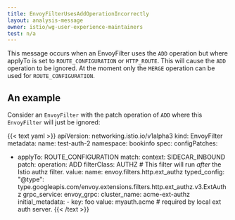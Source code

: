 ```yaml
---
title: EnvoyFilterUsesAddOperationIncorrectly
layout: analysis-message
owner: istio/wg-user-experience-maintainers
test: n/a
---
```


This message occurs when an EnvoyFilter uses the `ADD` operation but where applyTo is set to `ROUTE_CONFIGURATION` or `HTTP_ROUTE`.  This will cause the `ADD` operation to be ignored.  At the moment only the `MERGE` operation can be used for `ROUTE_CONFIGURATION`. 


## An example

Consider an `EnvoyFilter` with the patch operation of `ADD` where this `EnvoyFilter` will just be ignored:

{{< text yaml >}}
apiVersion: networking.istio.io/v1alpha3
kind: EnvoyFilter
metadata:
  name: test-auth-2
  namespace: bookinfo
spec:
  configPatches:
  - applyTo: ROUTE_CONFIGURATION
    match:
      context: SIDECAR_INBOUND
    patch:
      operation: ADD
      filterClass: AUTHZ # This filter will run *after* the Istio authz filter.
      value:
        name: envoy.filters.http.ext_authz
        typed_config:
          "@type": type.googleapis.com/envoy.extensions.filters.http.ext_authz.v3.ExtAuthz
          grpc_service:
            envoy_grpc:
              cluster_name: acme-ext-authz
            initial_metadata:
            - key: foo
              value: myauth.acme # required by local ext auth server.
{{< /text >}}
